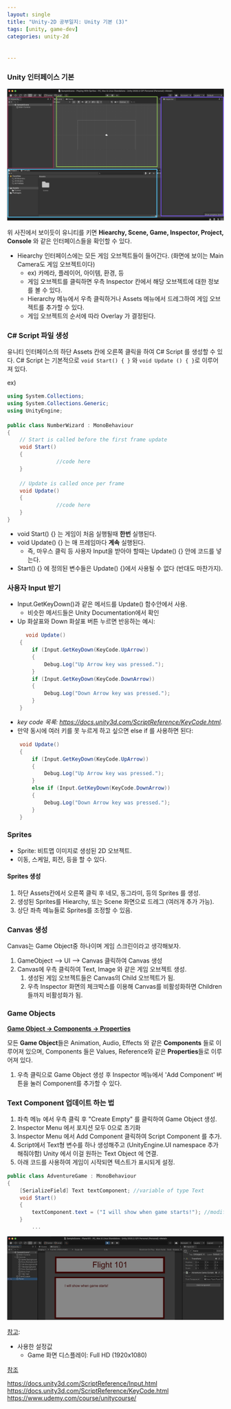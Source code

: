 ```yaml
---
layout: single
title: "Unity-2D 공부일지: Unity 기본 (3)"
tags: [unity, game-dev]
categories: unity-2d


---
```


### Unity 인터페이스 기본

![image-20210701223032087](/assets/images/image-20210701223032087.png?lastModify=1625149157)

위 사진에서 보이듯이 유니티를 키면 **Hiearchy, Scene, Game, Inspector, Project, Console** 와 같은 인터페이스들을 확인할 수 있다.

- Hiearchy 인터페이스에는 모든 게임 오브젝트들이 들어간다. (화면에 보이는 Main Camera도 게임 오브젝트이다)
  - ex) 카메라, 플레이어, 아이템, 환경, 등
  - 게임 오브젝트를 클릭하면 우측 Inspector 칸에서 해당 오브젝트에 대한 정보를 볼 수 있다.
  - Hierarchy 메뉴에서 우측 클릭하거나 Assets 메뉴에서 드레그하여 게임 오브젝트를 추가할 수 있다. 
  - 게임 오브젝트의 순서에 따라 Overlay 가 결정된다.

### C# Script 파일 생성

유니티 인터페이스의 하단 Assets 칸에 오른쪽 클릭을 하여 C# Script 를 생성할 수 있다.
C# Script 는 기본적으로 `void Start() { }` 와 `void Update () { }`로 이루어져 있다.

ex)

```c#
using System.Collections;
using System.Collections.Generic;
using UnityEngine;

public class NumberWizard : MonoBehaviour
{
    // Start is called before the first frame update
    void Start()
    {
				//code here
    }

    // Update is called once per frame
    void Update()
    {
				//code here
    }
}
```

- void Start() {} 는 게임이 처음 실행될때 **한번** 실행된다.
- void Update() {} 는 매 프레임마다 **계속** 실행된다. 
  - 즉, 마우스 클릭 등 사용자 Input을 받아야 할때는 Update() {} 안에 코드를 넣는다. 
- Start() {} 에 정의된 변수들은 Update() {}에서 사용될 수 없다 (반대도 마찬가지).

### 사용자 Input 받기

- Input.GetKeyDown()과 같은 메서드를 Update() 함수안에서 사용.
  - 비슷한 메서드들은 Unity Documentation에서 확인
- Up 화살표와 Down 화살표 버튼 누르면 반응하는 예시:

```c#
	  void Update()
    {
        if (Input.GetKeyDown(KeyCode.UpArrow))
        {
            Debug.Log("Up Arrow key was pressed.");
        }
        if (Input.GetKeyDown(KeyCode.DownArrow))
        {
            Debug.Log("Down Arrow key was pressed.");
        }
    }
```

- *key code 목록: https://docs.unity3d.com/ScriptReference/KeyCode.html.* 
- 만약 동시에 여러 키를 못 누르게 하고 싶으면 else if 를 사용하면 된다:

```c#
    void Update()
    {
        if (Input.GetKeyDown(KeyCode.UpArrow))
        {
            Debug.Log("Up Arrow key was pressed.");
        }
        else if (Input.GetKeyDown(KeyCode.DownArrow))
        {
            Debug.Log("Down Arrow key was pressed.");
        }
    }
```

### Sprites

- Sprite: 비트맵 이미지로 생성된 2D 오브젝트.
- 이동, 스케일, 회전, 등을 할 수 있다.

#### Sprites 생성

1. 하단 Assets칸에서 오른쪽 클릭 후 네모, 동그라미, 등의 Sprites 를 생성.
2. 생성된 Sprites를 Hiearchy, 또는 Scene 화면으로 드레그 (여러개 추가 가능).
3. 상단 좌측 메뉴들로 Sprites를 조정할 수 있음.

### Canvas 생성

Canvas는 Game Object중 하나이며 게임 스크린이라고 생각해보자.

1. GameObject --> UI --> Canvas 클릭하여 Canvas 생성
2. Canvas에 우측 클릭하여 Text, Image 와 같은 게임 오브젝트 생성. 
   1. 생성된 게임 오브젝트들은 Canvas의 Child 오브젝트가 됨.
   2. 우측 Inspector 화면의 체크박스를 이용해 Canvas를 비활성화하면 Children들까지 비활성화가 됨.

### Game Objects

**<u>Game Object -> Components -> Properties</u>**

모든 **Game Object**들은 Animation, Audio, Effects 와 같은 **Components** 들로 이루어져 있으며, Components 들은 Values, Reference와 같은 **Properties**들로 이루어져 있다. 

1. 우측 클릭으로 Game Object 생성 후 Inspector 메뉴에서 'Add Component' 버튼을 눌러 Component를 추가할 수 있다. 

### Text Component 업데이트 하는 법

1. 좌측 메뉴 에서 우측 클릭 후 "Create Empty" 를 클릭하여 Game Object 생성.
2. Inspector Menu 에서 포지션 모두 0으로 초기화
3. Inspector Menu 에서 Add Component 클릭하여 Script Component 를 추가. 
4. Script에서 Text형 변수를 하나 생성해주고 (UnityEngine.UI namespace 추가해줘야함) Unity 에서 이걸 원하는 Text Object 에 연결.
5. 아래 코드를 사용하여 게임이 시작되면 텍스트가 표시되게 설정.

```C#
public class AdventureGame : MonoBehaviour
{
    [SerializeField] Text textComponent; //variable of type Text
    void Start()
    {
        textComponent.text = ("I will show when game starts!"); //modifying text property WITHIN the text component
    }
		...
```

![image-20210702013031600](/assets/images/image-20210702013031600.png)

<u>참고</u>: 

- 사용한 설정값
  - Game 화면 디스플레이: Full HD (1920x1080)

<u>참조</u>

https://docs.unity3d.com/ScriptReference/Input.html
https://docs.unity3d.com/ScriptReference/KeyCode.html
https://www.udemy.com/course/unitycourse/



